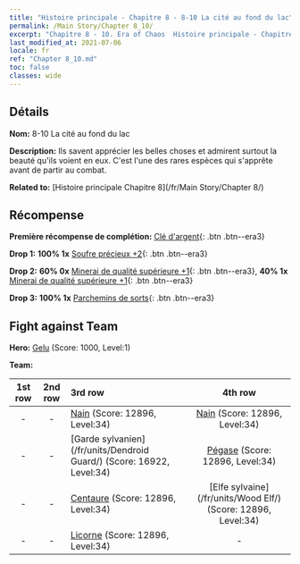 ```yaml
---
title: "Histoire principale - Chapitre 8 - 8-10 La cité au fond du lac"
permalink: /Main Story/Chapter 8_10/
excerpt: "Chapitre 8 - 10. Era of Chaos  Histoire principale - Chapitre 8_10. 8-10 La cité au fond du lac"
last_modified_at: 2021-07-06
locale: fr
ref: "Chapter 8_10.md"
toc: false
classes: wide
---
```


## Détails

 **Nom:** 8-10 La cité au fond du lac

 **Description:** Ils savent apprécier les belles choses et admirent surtout la beauté qu'ils voient en eux. C'est l'une des rares espèces qui s'apprête avant de partir au combat.

 **Related to:** [Histoire principale Chapitre 8](/fr/Main Story/Chapter 8/)

## Récompense

 **Première récompense de complétion:** [Clé d'argent](/ItemsFR/con_693/){: .btn .btn--era3}

 **Drop 1:** **100% 1x** [Soufre précieux +2](/ItemsFR/mat_29/){: .btn .btn--era3}

 **Drop 2:** **60% 0x** [Minerai de qualité supérieure +1](/ItemsFR/mat_19/){: .btn .btn--era3}, **40% 1x** [Minerai de qualité supérieure +1](/ItemsFR/mat_19/){: .btn .btn--era3}

 **Drop 3:** **100% 1x** [Parchemins de sorts](/ItemsFR/con_694/){: .btn .btn--era3}


## Fight against Team
 **Hero:** [Gelu](/fr/heroes/Gelu/) (Score: 1000, Level:1)

 **Team:**


  | 1st row | 2nd row | 3rd row | 4th row |
  |:----:|:----:|:----|:----:|
  | - | - | [Nain](/fr/units/Dwarf/) (Score: 12896, Level:34)  | [Nain](/fr/units/Dwarf/) (Score: 12896, Level:34)  |
  | - | - | [Garde sylvanien](/fr/units/Dendroid Guard/) (Score: 16922, Level:34)  | [Pégase](/fr/units/Pegasus/) (Score: 12896, Level:34)  |
  | - | - | [Centaure](/fr/units/Centaur/) (Score: 12896, Level:34)  | [Elfe sylvaine](/fr/units/Wood Elf/) (Score: 12896, Level:34)  |
  | - | - | [Licorne](/fr/units/Unicorn/) (Score: 12896, Level:34)  | - |


